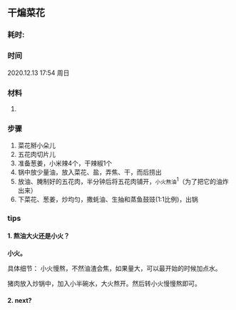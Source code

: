 ## 干煸菜花

### 耗时: 

### 时间
2020.12.13 17:54 周日

### 材料
1. 

### 步骤
1. 菜花掰小朵儿
2. 五花肉切片儿
3. 准备葱姜，小米辣4个，干辣椒1个
4. 锅中放少量油，放入菜花、盐，弄焦、干，而后捞出
5. 放油、腌制好的五花肉，半分钟后将五花肉铺开，`小火熬油`<sup>1</sup>（为了把它的油炸出来）
6. 下菜花、葱姜，炒均匀，撒蚝油、生抽和蒸鱼鼓豉(1:1比例)，出锅

### tips
#### 1. 熬油大火还是小火？
**小火。**

具体细节：
小火慢熬，不然油渣会焦，如果量大，可以最开始的时候加点水。

猪肉放入炒锅中，加入小半碗水，大火熬开。然后转小火慢慢熬即可。

#### 2. next?